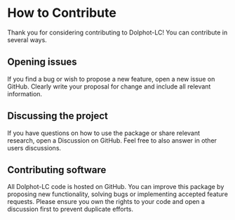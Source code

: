 # How to Contribute
Thank you for considering contributing to Dolphot-LC! You can contribute in several ways.

## Opening issues

If you find a bug or wish to propose a new feature, open a new issue on GitHub. Clearly write your proposal for change and include all relevant information. 

## Discussing the project

If you have questions on how to use the package or share relevant research, open a Discussion on GitHub. Feel free to also answer in other users discussions. 

## Contributing software

All Dolphot-LC code is hosted on GitHub. You can improve this package by proposing new functionality, solving bugs or implementing accepted feature requests.
Please ensure you own the rights to your code and open a discussion first to prevent duplicate efforts. 
